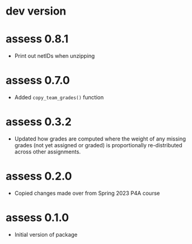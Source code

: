 # dev version

# assess 0.8.1

- Print out netIDs when unzipping

# assess 0.7.0

- Added `copy_team_grades()` function

# assess 0.3.2

- Updated how grades are computed where the weight of any missing grades (not yet assigned or graded) is proportionally re-distributed across other assignments.

# assess 0.2.0

- Copied changes made over from Spring 2023 P4A course

# assess 0.1.0

- Initial version of package
